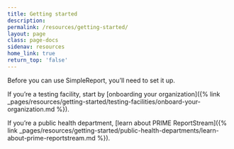 ```yaml
---
title: Getting started
description:
permalink: /resources/getting-started/
layout: page
class: page-docs
sidenav: resources
home_link: true
return_top: 'false'
---
```


Before you can use SimpleReport, you’ll need to set it up.

If you’re a testing facility, start by [onboarding your organization]({% link _pages/resources/getting-started/testing-facilities/onboard-your-organization.md %}).

If you’re a public health department, [learn about PRIME ReportStream]({% link _pages/resources/getting-started/public-health-departments/learn-about-prime-reportstream.md %}).
